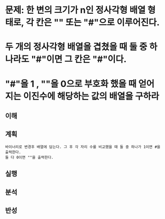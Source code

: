# 문제: 한 변의 크기가 n인 정사각형 배열 형태로, 각 칸은 "" 또는 "#"으로 이루어진다.
# 두 개의 정사각형 배열을 겹쳤을 때 둘 중 하나라도 "#"이면 그 칸은 "#"이다.
# "#"을 1 , ""을 0으로 부호화 했을 때 얻어지는 이진수에 해당하는 값의 배열을 구하라

## 이해
    
## 계획
    바이너리로 변경후 배열에 담는다. 그 후 각 자리 수를 비교했을 때 둘 중 하나가 1이면 #을 출력한다.
    둘 다 0이면 ""을 출력한다.
## 실행
    
## 분석

## 반성